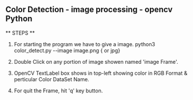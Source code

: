 ## Color Detection - image processing - opencv Python



** STEPS **

1. For starting the program we have to give a image. 
    python3 color_detect.py --image image.png { or jpg}

2. Double Click on any portion of image showen named 'image Frame'.

3. OpenCV TextLabel box shows in top-left showing color in RGB Format 
   & perticular Color DataSet Name.
   
4. For quit the Frame,  hit 'q' key button.
